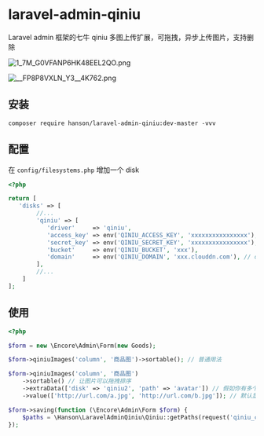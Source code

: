 # laravel-admin-qiniu

Laravel admin 框架的七牛 qiniu 多图上传扩展，可拖拽，异步上传图片，支持删除

![1_7M_G0VFANP6HK48EEL2QO.png](https://i.loli.net/2020/02/09/Hys9IGfjWloc8Fm.png)

![__FP8P8`VX`LN_Y3__4K762.png](https://i.loli.net/2020/02/09/hMFqysDLK4vZaOx.png)

## 安装

`composer require hanson/laravel-admin-qiniu:dev-master -vvv`

## 配置

在 `config/filesystems.php` 增加一个 disk

```php
<?php

return [
   'disks' => [
        //...
        'qiniu' => [
           'driver'     => 'qiniu',
           'access_key' => env('QINIU_ACCESS_KEY', 'xxxxxxxxxxxxxxxx'),
           'secret_key' => env('QINIU_SECRET_KEY', 'xxxxxxxxxxxxxxxx'),
           'bucket'     => env('QINIU_BUCKET', 'xxx'),
           'domain'     => env('QINIU_DOMAIN', 'xxx.clouddn.com'), // or host: https://xxxx.clouddn.com
        ],
        //...
    ]
];
```

## 使用

```php
<?php

$form = new \Encore\Admin\Form(new Goods);

$form->qiniuImages('column', '商品图')->sortable(); // 普通用法

$form->qiniuImages('column', '商品图')
    ->sortable() // 让图片可以拖拽排序
    ->extraData(['disk' => 'qiniu2', 'path' => 'avatar']) // 假如你有多个七牛配置，可以通过指定此处的 disk 进行上传， path 为文件路径的前缀
    ->value(['http://url.com/a.jpg', 'http://url.com/b.jpg']); // 默认显示的图片数组，必须为 url

$form->saving(function (\Encore\Admin\Form $form) {
    $paths = \Hanson\LaravelAdminQiniu\Qiniu::getPaths(request('qiniu_column')); // 需要 qiniu_ 作为前缀的字段
});
```
